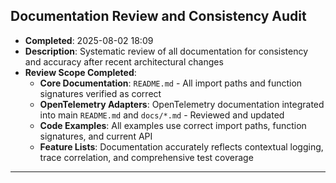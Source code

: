 ## Documentation Review and Consistency Audit
- **Completed**: 2025-08-02 18:09
- **Description**: Systematic review of all documentation for consistency and accuracy after recent architectural changes
- **Review Scope Completed**:
  - **Core Documentation**: `README.md` - All import paths and function signatures verified as correct
  - **OpenTelemetry Adapters**: OpenTelemetry documentation integrated into main `README.md` and `docs/*.md` - Reviewed and updated
  - **Code Examples**: All examples use correct import paths, function signatures, and current API
  - **Feature Lists**: Documentation accurately reflects contextual logging, trace correlation, and comprehensive test coverage

---
